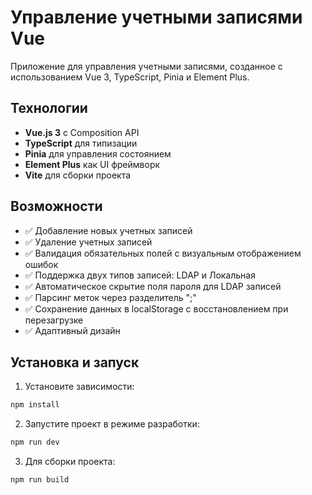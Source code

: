 # Управление учетными записями Vue

Приложение для управления учетными записями, созданное с использованием Vue 3, TypeScript, Pinia и Element Plus.

## Технологии

- **Vue.js 3** с Composition API
- **TypeScript** для типизации
- **Pinia** для управления состоянием
- **Element Plus** как UI фреймворк
- **Vite** для сборки проекта

## Возможности

- ✅ Добавление новых учетных записей
- ✅ Удаление учетных записей
- ✅ Валидация обязательных полей с визуальным отображением ошибок
- ✅ Поддержка двух типов записей: LDAP и Локальная
- ✅ Автоматическое скрытие поля пароля для LDAP записей
- ✅ Парсинг меток через разделитель ";"
- ✅ Сохранение данных в localStorage с восстановлением при перезагрузке
- ✅ Адаптивный дизайн

## Установка и запуск

1. Установите зависимости:
```bash
npm install
```

2. Запустите проект в режиме разработки:
```bash
npm run dev
```

3. Для сборки проекта:
```bash
npm run build
```
